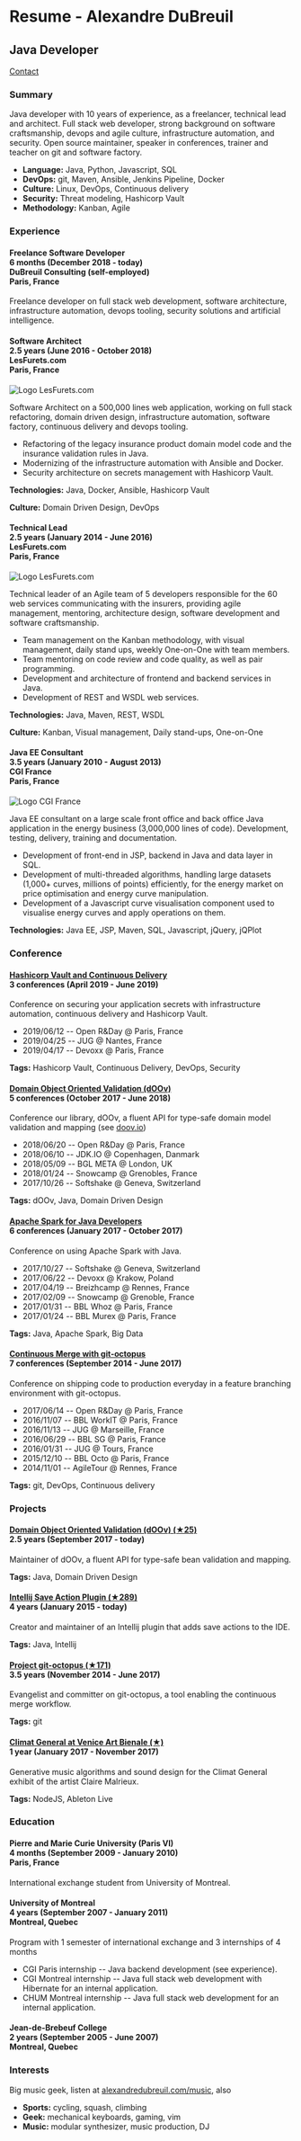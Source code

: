 # Resume - Alexandre DuBreuil
## Java Developer

<span class="icon icon-id">[Contact](/contact)</span>

### Summary

Java developer with 10 years of experience, as a freelancer, technical
lead and architect. Full stack web developer, strong background on
software craftsmanship, devops and agile culture, infrastructure
automation, and security. Open source maintainer, speaker in
conferences, trainer and teacher on git and software factory.

- **Language:** Java, Python, Javascript, SQL
- **DevOps:** git, Maven, Ansible, Jenkins Pipeline, Docker
- **Culture:** Linux, DevOps, Continuous delivery
- **Security:** Threat modeling, Hashicorp Vault
- **Methodology:** Kanban, Agile

### Experience

#### Freelance Software Developer <br> 6 months (December 2018 - today) <br> DuBreuil Consulting (self-employed) <br> Paris, France

Freelance developer on full stack web development, software
architecture, infrastructure automation, devops tooling, security
solutions and artificial intelligence.


#### Software Architect <br> 2.5 years (June 2016 - October 2018) <br> LesFurets.com <br> Paris, France

![Logo LesFurets.com](logo-lesfurets.jpg)

Software Architect on a 500,000 lines web application, working on full
stack refactoring, domain driven design, infrastructure automation,
software factory, continuous delivery and devops tooling.

- Refactoring of the legacy insurance product domain model code and the
insurance validation rules in Java.
- Modernizing of the infrastructure automation with Ansible and Docker.
- Security architecture on secrets management with Hashicorp Vault.

**Technologies:** Java, Docker, Ansible, Hashicorp Vault

**Culture:** Domain Driven Design, DevOps

#### Technical Lead <br> 2.5 years (January 2014 - June 2016) <br> LesFurets.com <br> Paris, France

![Logo LesFurets.com](logo-lesfurets.jpg)

Technical leader of an Agile team of 5 developers responsible for the 60
web services communicating with the insurers, providing agile
management, mentoring, architecture design, software development and
software craftsmanship.

- Team management on the Kanban methodology, with visual management, daily
stand ups, weekly One-on-One with team members.
- Team mentoring on code review and code quality, as well as pair
programming.
- Development and architecture of frontend and backend services in Java.
- Development of REST and WSDL web services.

**Technologies:** Java, Maven, REST, WSDL

**Culture:** Kanban, Visual management, Daily stand-ups, One-on-One

#### Java EE Consultant <br> 3.5 years (January 2010 - August 2013) <br> CGI France <br> Paris, France

![Logo CGI France](logo-cgi.jpg)

Java EE consultant on a large scale front office and back office Java
application in the energy business (3,000,000 lines of code).
Development, testing, delivery, training and documentation.

- Development of front-end in JSP, backend in Java and data layer in SQL.
- Development of multi-threaded algorithms, handling large datasets
(1,000+ curves, millions of points) efficiently, for the energy market
on price optimisation and energy curve manipulation.
- Development of a Javascript curve visualisation component used to
visualise energy curves and apply operations on them.

**Technologies:** Java EE, JSP, Maven, SQL, Javascript, jQuery, jQPlot


### Conference

#### [Hashicorp Vault and Continuous Delivery](https://alexandredubreuil.com/conferences/secrets-with-hashicorp-vault) <br> 3 conferences (April 2019 - June 2019)

Conference on securing your application secrets with infrastructure
automation, continuous delivery and Hashicorp Vault.

- 2019/06/12 -- Open R&Day @ Paris, France
- 2019/04/25 -- JUG @ Nantes, France
- 2019/04/17 -- Devoxx @ Paris, France

**Tags:** Hashicorp Vault, Continuous Delivery, DevOps, Security

#### [Domain Object Oriented Validation (dOOv)](https://alexandredubreuil.com/conferences/domain-object-oriented-validation-doov) <br> 5 conferences (October 2017 - June 2018)

Conference our library, dOOv, a fluent API for type-safe domain model
validation and mapping (see [doov.io](https://doov.io))

- 2018/06/20 -- Open R&Day @ Paris, France
- 2018/06/10 -- JDK.IO @ Copenhagen, Danmark
- 2018/05/09 -- BGL META @ London, UK
- 2018/01/24 -- Snowcamp @ Grenobles, France
- 2017/10/26 -- Softshake @ Geneva, Switzerland

**Tags:** dOOv, Java, Domain Driven Design

#### [Apache Spark for Java Developers](https:///alexandredubreuil.com/conferences/apache-spark-for-java-developers) <br> 6 conferences (January 2017 - October 2017)

Conference on using Apache Spark with Java.

- 2017/10/27 -- Softshake @ Geneva, Switzerland
- 2017/06/22 -- Devoxx @ Krakow, Poland
- 2017/04/19 -- Breizhcamp @ Rennes, France
- 2017/02/09 -- Snowcamp @ Grenoble, France
- 2017/01/31 -- BBL Whoz @ Paris, France
- 2017/01/24 -- BBL Murex @ Paris, France

**Tags:** Java, Apache Spark, Big Data

#### [Continuous Merge with git-octopus](https://alexandredubreuil.com/conferences/continuous-merge-git-octopus) <br> 7 conferences (September 2014 - June 2017)

Conference on shipping code to production everyday in a feature
branching environment with git-octopus.

- 2017/06/14 -- Open R&Day @ Paris, France
- 2016/11/07 -- BBL WorkIT @ Paris, France
- 2016/11/13 -- JUG @ Marseille, France
- 2016/06/29 -- BBL SG @ Paris, France
- 2016/01/31 -- JUG @ Tours, France
- 2015/12/10 -- BBL Octo @ Paris, France
- 2014/11/01 -- AgileTour @ Rennes, France

**Tags:** git, DevOps, Continuous delivery


### Projects

#### [Domain Object Oriented Validation (dOOv) (&#9733;25)](https://alexandredubreuil.com/projects/doov) <br> 2.5 years (September 2017 - today)

Maintainer of dOOv, a fluent API for type-safe bean validation and
mapping.

**Tags:** Java, Domain Driven Design

#### [Intellij Save Action Plugin (&#9733;289)](https://alexandredubreuil.com/projects/save-actions-plugin) <br> 4 years (January 2015 - today)

Creator and maintainer of an Intellij plugin that adds save actions to
the IDE.

**Tags:** Java, Intellij

#### [Project git-octopus (&#9733;171)](https://alexandredubreuil.com/projects/git-octopus) <br> 3.5 years (November 2014 - June 2017)

Evangelist and committer on git-octopus, a tool enabling the continuous
merge workflow.

**Tags:** git

#### [Climat General at Venice Art Bienale (&#9733;)](https://alexandredubreuil.com/projects/climat-general) <br> 1 year (January 2017 - November 2017)

Generative music algorithms and sound design for the Climat General
exhibit of the artist Claire Malrieux.

**Tags:** NodeJS, Ableton Live


### Education

#### Pierre and Marie Curie University (Paris VI) <br> 4 months (September 2009 - January 2010) <br> Paris, France

International exchange student from University of Montreal.


#### University of Montreal <br> 4 years (September 2007 - January 2011) <br> Montreal, Quebec

Program with 1 semester of international exchange and 3 internships of 4
months

- CGI Paris internship -- Java backend development (see experience).
- CGI Montreal internship -- Java full stack web development with
Hibernate for an internal application.
- CHUM Montreal internship -- Java full stack web development for an
internal application.

#### Jean-de-Brebeuf College <br> 2 years (September 2005 - June 2007) <br> Montreal, Quebec





### Interests

Big music geek, listen at
[alexandredubreuil.com/music](https://alexandredubreuil.com/music), also

- **Sports:** cycling, squash, climbing
- **Geek:** mechanical keyboards, gaming, vim
- **Music:** modular synthesizer, music production, DJ

